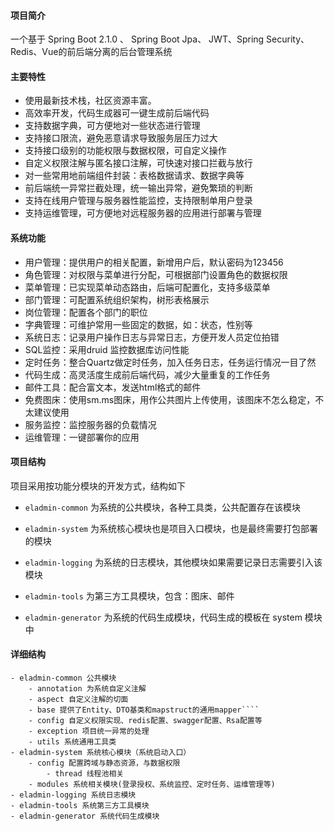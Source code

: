 #### 项目简介
一个基于 Spring Boot 2.1.0 、 Spring Boot Jpa、 JWT、Spring Security、Redis、Vue的前后端分离的后台管理系统

#### 主要特性
- 使用最新技术栈，社区资源丰富。
- 高效率开发，代码生成器可一键生成前后端代码
- 支持数据字典，可方便地对一些状态进行管理
- 支持接口限流，避免恶意请求导致服务层压力过大
- 支持接口级别的功能权限与数据权限，可自定义操作
- 自定义权限注解与匿名接口注解，可快速对接口拦截与放行
- 对一些常用地前端组件封装：表格数据请求、数据字典等
- 前后端统一异常拦截处理，统一输出异常，避免繁琐的判断
- 支持在线用户管理与服务器性能监控，支持限制单用户登录
- 支持运维管理，可方便地对远程服务器的应用进行部署与管理

####  系统功能
- 用户管理：提供用户的相关配置，新增用户后，默认密码为123456
- 角色管理：对权限与菜单进行分配，可根据部门设置角色的数据权限
- 菜单管理：已实现菜单动态路由，后端可配置化，支持多级菜单
- 部门管理：可配置系统组织架构，树形表格展示
- 岗位管理：配置各个部门的职位
- 字典管理：可维护常用一些固定的数据，如：状态，性别等
- 系统日志：记录用户操作日志与异常日志，方便开发人员定位拍错
- SQL监控：采用druid 监控数据库访问性能
- 定时任务：整合Quartz做定时任务，加入任务日志，任务运行情况一目了然
- 代码生成：高灵活度生成前后端代码，减少大量重复的工作任务
- 邮件工具：配合富文本，发送html格式的邮件
- 免费图床：使用sm.ms图床，用作公共图片上传使用，该图床不怎么稳定，不太建议使用
- 服务监控：监控服务器的负载情况
- 运维管理：一键部署你的应用

#### 项目结构
项目采用按功能分模块的开发方式，结构如下

- `eladmin-common` 为系统的公共模块，各种工具类，公共配置存在该模块

- `eladmin-system` 为系统核心模块也是项目入口模块，也是最终需要打包部署的模块

- `eladmin-logging` 为系统的日志模块，其他模块如果需要记录日志需要引入该模块

- `eladmin-tools` 为第三方工具模块，包含：图床、邮件

- `eladmin-generator` 为系统的代码生成模块，代码生成的模板在 system 模块中

#### 详细结构

```
- eladmin-common 公共模块
    - annotation 为系统自定义注解
    - aspect 自定义注解的切面
    - base 提供了Entity、DTO基类和mapstruct的通用mapper````
    - config 自定义权限实现、redis配置、swagger配置、Rsa配置等
    - exception 项目统一异常的处理
    - utils 系统通用工具类
- eladmin-system 系统核心模块（系统启动入口）
	- config 配置跨域与静态资源，与数据权限
	    - thread 线程池相关
	- modules 系统相关模块(登录授权、系统监控、定时任务、运维管理等)
- eladmin-logging 系统日志模块
- eladmin-tools 系统第三方工具模块
- eladmin-generator 系统代码生成模块
```
